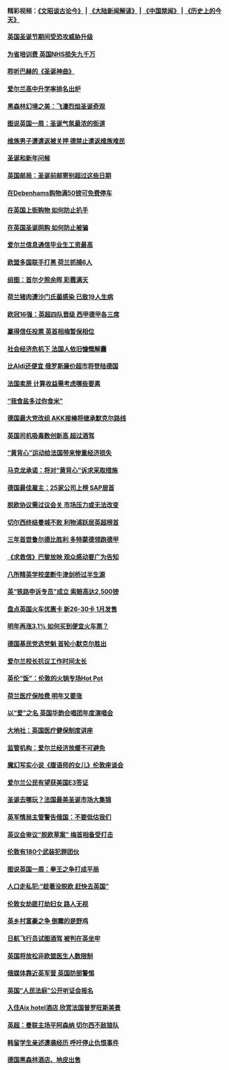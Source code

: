 #### 精彩视频：[《文昭谈古论今》](https://github.com/gfw-breaker/wenzhao/blob/master/README.md?t=12150931) | [《大陆新闻解读》](https://github.com/gfw-breaker/ntdtv-comedy/blob/master/README.md?t=12150931) | [《中国禁闻》](https://github.com/gfw-breaker/ntdtv-news/blob/master/README.md?t=12150931) | [《历史上的今天》](https://github.com/gfw-breaker/today-in-history/blob/master/README.md?t=12150931) 

#### [英国圣诞节期间受恐攻威胁升级](../pages/nsc974/n10911486.md?t=12150931) 

#### [为省培训费  英国NHS损失九千万](../pages/nsc974/n10911478.md?t=12150931) 

#### [聆听巴赫的《圣诞神曲》](../pages/nsc974/n10910868.md?t=12150931) 

#### [爱尔兰高中升学率排名出炉](../pages/nsc974/n10910761.md?t=12150931) 

#### [黑森林幻境之美：飞瀑烈焰圣诞奇观](../pages/nsc974/n10909442.md?t=12150931) 

#### [图说英国一周：圣诞气氛最浓的街道](../pages/nsc974/n10909173.md?t=12150931) 

#### [维族男子遭遣返被关押 德禁止遣返维族难民](../pages/nsc974/n10908943.md?t=12150931) 

#### [圣诞和新年问候](../pages/nsc974/n10909160.md?t=12150931) 

#### [英国邮局：圣诞前邮寄别超过这些日期](../pages/nsc974/n10909151.md?t=12150931) 

#### [在Debenhams购物满50镑可免费停车](../pages/nsc974/n10909136.md?t=12150931) 

#### [在英国上街购物 如何防止扒手](../pages/nsc974/n10909106.md?t=12150931) 

#### [在英国圣诞网购 如何防止被骗](../pages/nsc974/n10909085.md?t=12150931) 

#### [爱尔兰信息通信毕业生工资最高](../pages/nsc974/n10908531.md?t=12150931) 

#### [欧盟多国联手打黑 荷兰抓捕6人](../pages/nsc974/n10908389.md?t=12150931) 

#### [组图：首尔夕照余晖 彩霞满天](../pages/nsc974/n10908293.md?t=12150931) 

#### [荷兰猪肉遭沙门氏菌感染 已致19人生病](../pages/nsc974/n10908299.md?t=12150931) 

#### [欧冠16强：英超四队晋级 西甲德甲各三席](../pages/nsc974/n10907296.md?t=12150931) 

#### [赢得信任投票 英首相梅暂保相位](../pages/nsc974/n10907229.md?t=12150931) 

#### [社会经济危机下 法国人依旧慷慨解囊](../pages/nsc974/n10906090.md?t=12150931) 

#### [比Aldi还便宜 俄罗斯廉价超市将登陆德国](../pages/nsc974/n10905994.md?t=12150931) 

#### [法国卖房 计算收益需考虑哪些要素](../pages/nsc974/n10906125.md?t=12150931) 

#### [“我食盐多过你食米”](../pages/nsc974/n10905976.md?t=12150931) 

#### [德国最大党改组 AKK接棒将继承默克尔路线](../pages/nsc974/n10904680.md?t=12150931) 

#### [英国司机吸毒数创新高 超过酒驾](../pages/nsc974/n10904490.md?t=12150931) 

#### [“黄背心”运动给法国带来惨重经济损失](../pages/nsc974/n10904100.md?t=12150931) 

#### [马克龙承诺：将对“黄背心”诉求采取措施](../pages/nsc974/n10904057.md?t=12150931) 

#### [德国最佳雇主：25家公司上榜 SAP居首](../pages/nsc974/n10903789.md?t=12150931) 

#### [脱欧协议需过议会关 市场压力或无法改变](../pages/nsc974/n10901979.md?t=12150931) 

#### [切尔西终结曼城不败 利物浦跃居英超榜首](../pages/nsc974/n10900582.md?t=12150931) 

#### [三年首尝鲁尔德比胜利 多特蒙德领跑德甲](../pages/nsc974/n10900592.md?t=12150931) 

#### [《求救信》巴黎放映 观众感动要广为告知](../pages/nsc974/n10900019.md?t=12150931) 

#### [八所精英学校垄断牛津剑桥过半生源](../pages/nsc974/n10899861.md?t=12150931) 

#### [英“铁路申诉专员”成立 索赔高达2,500镑](../pages/nsc974/n10899001.md?t=12150931) 

#### [盘点英国火车优惠卡 新26-30卡 1月发售](../pages/nsc974/n10898992.md?t=12150931) 

#### [明年再涨3.1%   如何买到便宜火车票？](../pages/nsc974/n10898985.md?t=12150931) 

#### [德国基民党选党魁 首轮小默克尔胜出](../pages/nsc974/n10897678.md?t=12150931) 

#### [爱尔兰校长抗议工作时间太长](../pages/nsc974/n10897164.md?t=12150931) 

#### [英伦“饭”：伦敦的火锅专场Hot Pot](../pages/nsc974/n10897146.md?t=12150931) 

#### [荷兰医疗保险费 明年又要涨](../pages/nsc974/n10897113.md?t=12150931) 

#### [以“爱”之名 英国华韵合唱团年度演唱会](../pages/nsc974/n10897132.md?t=12150931) 

#### [大地社：英国医疗健保制度讲座](../pages/nsc974/n10897109.md?t=12150931) 

#### [监管机构：爱尔兰经济放缓不可避免](../pages/nsc974/n10897047.md?t=12150931) 

#### [魔幻写实小说《腹语师的女儿》伦敦座谈会](../pages/nsc974/n10897070.md?t=12150931) 

#### [爱尔兰公民有望获美国E3签证](../pages/nsc974/n10896956.md?t=12150931) 

#### [圣诞去哪玩？法国最美圣诞市场大集锦](../pages/nsc974/n10895365.md?t=12150931) 

#### [英军情局主管警告俄国：不要低估我们](../pages/nsc974/n10895238.md?t=12150931) 

#### [英议会审议“脱欧草案” 梅首相备受打击](../pages/nsc974/n10895260.md?t=12150931) 

#### [伦敦有180个武装犯罪团伙](../pages/nsc974/n10895487.md?t=12150931) 

#### [图说英国一周：拳王之争打成平局](../pages/nsc974/n10895330.md?t=12150931) 

#### [人口走私犯:“趁著没脱欧 赶快去英国”](../pages/nsc974/n10895316.md?t=12150931) 

#### [伦敦女劫匪打劫妇女 路人无视](../pages/nsc974/n10895309.md?t=12150931) 

#### [英乡村富豪之争  倒霉的是野鸡](../pages/nsc974/n10895305.md?t=12150931) 

#### [日航飞行员试图酒驾  被判在英坐牢](../pages/nsc974/n10895291.md?t=12150931) 

#### [英国将放松非欧盟医生人数限制](../pages/nsc974/n10895286.md?t=12150931) 

#### [俄媒体靠近英军营 英国防部警惕](../pages/nsc974/n10895265.md?t=12150931) 

#### [英国“人民法庭”公开听证会报名](../pages/nsc974/n10895219.md?t=12150931) 

#### [入住Aix hotel酒店 欣赏法国普罗旺斯美景](../pages/nsc974/n10894800.md?t=12150931) 

#### [英超：曼联主场平阿森纳 切尔西不敌狼队](../pages/nsc974/n10893786.md?t=12150931) 

#### [韩留学生亲述遭袭经历 呼吁停止仇恨事件](../pages/nsc974/n10893538.md?t=12150931) 

#### [德国黑森林酒店、地皮出售](../pages/nsc974/n10893286.md?t=12150931) 

